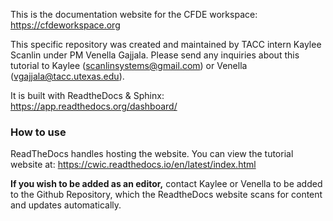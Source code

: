 This is the documentation website for the CFDE workspace: https://cfdeworkspace.org

This specific repository was created and maintained by TACC intern Kaylee Scanlin under PM Venella Gajjala. Please send any inquiries about this tutorial to Kaylee (scanlinsystems@gmail.com) or Venella (vgajjala@tacc.utexas.edu).

It is built with ReadtheDocs & Sphinx: https://app.readthedocs.org/dashboard/

### How to use 
ReadTheDocs handles hosting the website. You can view the tutorial website at: https://cwic.readthedocs.io/en/latest/index.html

**If you wish to be added as an editor,** contact Kaylee or Venella to be added to the Github Repository, which the ReadtheDocs website scans for content and updates automatically.


